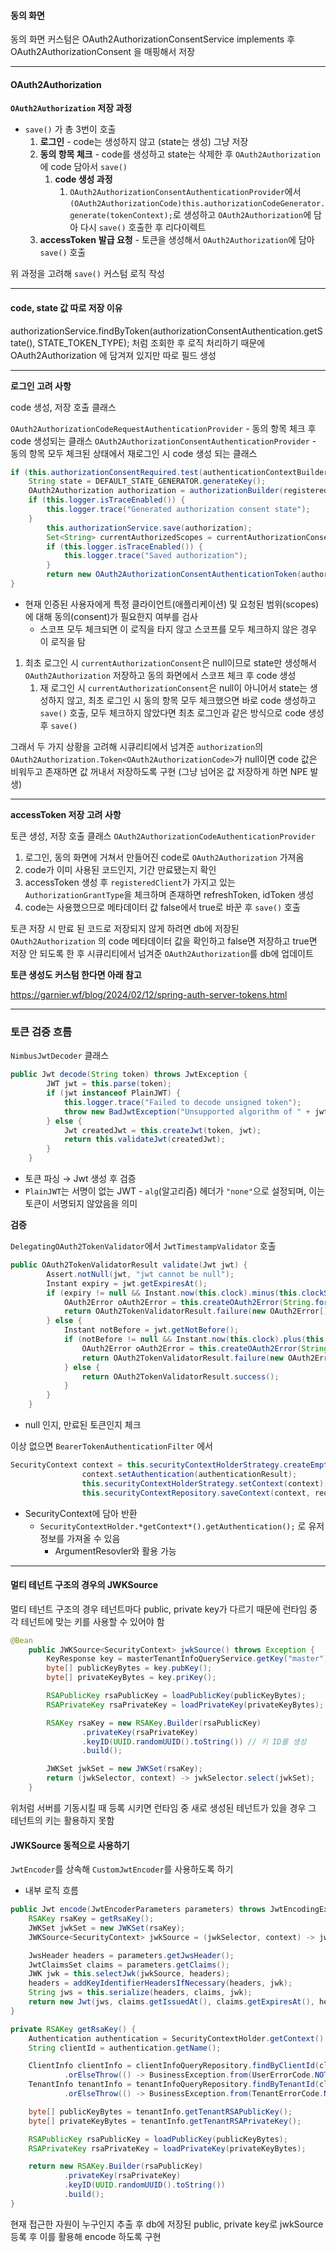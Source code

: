 #### 동의 화면
동의 화면 커스텀은 OAuth2AuthorizationConsentService implements 후 OAuth2AuthorizationConsent 을 매핑해서 저장

- - -

#### OAuth2Authorization
**`OAuth2Authorization` 저장 과정**

- `save()` 가 총 3번이 호출
    1. **로그인** - code는 생성하지 않고 (state는 생성) 그냥 저장
    2. **동의 항목 체크** - code를 생성하고 state는 삭제한 후 `OAuth2Authorization` 에 code 담아서 `save()`
        1. **code 생성 과정**
            1.  `OAuth2AuthorizationConsentAuthenticationProvider`에서
                `(OAuth2AuthorizationCode)this.authorizationCodeGenerator.generate(tokenContext);`로 생성하고 `OAuth2Authorization`에 담아 다시 `save()` 호출한 후 리다이렉트
    3. **accessToken** **발급 요청** - 토큰을 생성해서 `OAuth2Authorization`에 담아 `save()` 호출

위 과정을 고려해 `save()` 커스텀 로직 작성

- - -

#### code, state 값 따로 저장 이유
authorizationService.findByToken(authorizationConsentAuthentication.getState(), STATE_TOKEN_TYPE); 처럼 조회한 후 로직 처리하기 때문에 OAuth2Authorization 에 담겨져 있지만 따로 필드 생성

- - -

**로그인 고려 사항**

code 생성, 저장 호출 클래스

`OAuth2AuthorizationCodeRequestAuthenticationProvider` - 동의 항목 체크 후 code 생성되는 클래스
`OAuth2AuthorizationConsentAuthenticationProvider` - 동의 항목 모두 체크된 상태에서 재로그인 시 code 생성 되는 클래스

``` java
if (this.authorizationConsentRequired.test(authenticationContextBuilder.build())) {
    String state = DEFAULT_STATE_GENERATOR.generateKey();
    OAuth2Authorization authorization = authorizationBuilder(registeredClient, principal, authorizationRequest).attribute("state", state).build();
    if (this.logger.isTraceEnabled()) {
        this.logger.trace("Generated authorization consent state");
    }
        this.authorizationService.save(authorization);
        Set<String> currentAuthorizedScopes = currentAuthorizationConsent != null ? currentAuthorizationConsent.getScopes() : null;
        if (this.logger.isTraceEnabled()) {
            this.logger.trace("Saved authorization");
        }
        return new OAuth2AuthorizationConsentAuthenticationToken(authorizationRequest.getAuthorizationUri(), registeredClient.getClientId(), principal, state, currentAuthorizedScopes, (Map)null);
}
```
* 현재 인증된 사용자에게 특정 클라이언트(애플리케이션) 및 요청된 범위(scopes)에 대해 동의(consent)가 필요한지 여부를 검사
    * 스코프 모두 체크되면 이 로직을 타지 않고 스코프를 모두 체크하지 않은 경우 이 로직을 탐     

1. 최초 로그인 시 `currentAuthorizationConsent`은 null이므로 state만 생성해서 `OAuth2Authorization` 저장하고 동의 화면에서 스코프 체크 후 code 생성
    1.  재 로그인 시 `currentAuthorizationConsent`은 null이 아니어서 state는 생성하지 않고, 최초 로그인 시 동의 항목 모두 체크했으면 바로 code 생성하고 `save()` 호출, 모두 체크하지 않았다면 최초 로그인과 같은 방식으로 code 생성 후 `save()`

그래서 두 가지 상황을 고려해 시큐리티에서 넘겨준 `authorization`의`OAuth2Authorization.Token<OAuth2AuthorizationCode>`가 null이면 code 값은 비워두고 존재하면 값 꺼내서 저장하도록 구현 (그냥 넘어온 값 저장하게 하면 NPE 발생)

- - -

**accessToken 저장 고려 사항**

토큰 생성, 저장 호출 클래스
`OAuth2AuthorizationCodeAuthenticationProvider` 

1. 로그인, 동의 화면에 거쳐서 만들어진 code로 `OAuth2Authorization` 가져옴
2. code가 이미 사용된 코드인지, 기간 만료됐는지 확인
3. accessToken 생성 후 `registeredClient`가 가지고 있는 `AuthorizationGrantType`을 체크하며 존재하면 refreshToken, idToken 생성
4. code는 사용했으므로 메타데이터 값 false에서 true로 바꾼 후 `save()` 호출

토큰 저장 시 만료 된 코드로 저장되지 않게 하려면 db에 저장된 `OAuth2Authorization` 의 code 메타데이터 값을 확인하고 false면 저장하고 true면 저장 안 되도록 한 후 시큐리티에서 넘겨준 `OAuth2Authorization`를 db에 업데이트

**토큰 생성도 커스텀 한다면 아래 참고**

https://garnier.wf/blog/2024/02/12/spring-auth-server-tokens.html

- - -

### **토큰 검증 흐름**

`NimbusJwtDecoder` 클래스

``` java
public Jwt decode(String token) throws JwtException {
        JWT jwt = this.parse(token);
        if (jwt instanceof PlainJWT) {
            this.logger.trace("Failed to decode unsigned token");
            throw new BadJwtException("Unsupported algorithm of " + jwt.getHeader().getAlgorithm());
        } else {
            Jwt createdJwt = this.createJwt(token, jwt);
            return this.validateJwt(createdJwt);
        }
    }
```

- 토큰 파싱 → Jwt 생성 후 검증
- `PlainJWT`는 서명이 없는 JWT  - `alg`(알고리즘) 헤더가 `"none"`으로 설정되며, 이는 토큰이 서명되지 않았음을 의미

**검증**

`DelegatingOAuth2TokenValidator`에서 `JwtTimestampValidator` 호출

``` java
public OAuth2TokenValidatorResult validate(Jwt jwt) {
        Assert.notNull(jwt, "jwt cannot be null");
        Instant expiry = jwt.getExpiresAt();
        if (expiry != null && Instant.now(this.clock).minus(this.clockSkew).isAfter(expiry)) {
            OAuth2Error oAuth2Error = this.createOAuth2Error(String.format("Jwt expired at %s", jwt.getExpiresAt()));
            return OAuth2TokenValidatorResult.failure(new OAuth2Error[]{oAuth2Error});
        } else {
            Instant notBefore = jwt.getNotBefore();
            if (notBefore != null && Instant.now(this.clock).plus(this.clockSkew).isBefore(notBefore)) {
                OAuth2Error oAuth2Error = this.createOAuth2Error(String.format("Jwt used before %s", jwt.getNotBefore()));
                return OAuth2TokenValidatorResult.failure(new OAuth2Error[]{oAuth2Error});
            } else {
                return OAuth2TokenValidatorResult.success();
            }
        }
    }
```

- null 인지, 만료된 토큰인지 체크

이상 없으면 `BearerTokenAuthenticationFilter` 에서

``` java
SecurityContext context = this.securityContextHolderStrategy.createEmptyContext();
                context.setAuthentication(authenticationResult);
                this.securityContextHolderStrategy.setContext(context);
                this.securityContextRepository.saveContext(context, request, response);
```

- SecurityContext에 담아 반환
    - `SecurityContextHolder.*getContext*().getAuthentication();` 로 유저 정보를 가져올 수 있음
        - ArgumentResovler와 활용 가능

- - -
#### 멀티 테넌트 구조의 경우의 JWKSource

멀티 테넌트 구조의 경우 테넌트마다 public, private key가 다르기 때문에 런타임 중 각 테넌트에 맞는 키를 사용할 수 있어야 함

```java
@Bean
    public JWKSource<SecurityContext> jwkSource() throws Exception {
        KeyResponse key = masterTenantInfoQueryService.getKey("master");
        byte[] publicKeyBytes = key.pubKey();
        byte[] privateKeyBytes = key.priKey();

        RSAPublicKey rsaPublicKey = loadPublicKey(publicKeyBytes);
        RSAPrivateKey rsaPrivateKey = loadPrivateKey(privateKeyBytes);

        RSAKey rsaKey = new RSAKey.Builder(rsaPublicKey)
                .privateKey(rsaPrivateKey)
                .keyID(UUID.randomUUID().toString()) // 키 ID를 생성
                .build();

        JWKSet jwkSet = new JWKSet(rsaKey);
        return (jwkSelector, context) -> jwkSelector.select(jwkSet);
    }
```

위처럼 서버를 기동시킬 때 등록 시키면 런타임 중 새로 생성된 테넌트가 있을 경우 그 테넌트의 키는 활용하지 못함

#### JWKSource 동적으로 사용하기

`JwtEncoder`를 상속해 `CustomJwtEncoder`를 사용하도록 하기

* 내부 로직 흐름
```java
public Jwt encode(JwtEncoderParameters parameters) throws JwtEncodingException {
    RSAKey rsaKey = getRsaKey();
    JWKSet jwkSet = new JWKSet(rsaKey);
    JWKSource<SecurityContext> jwkSource = (jwkSelector, context) -> jwkSelector.select(jwkSet);

    JwsHeader headers = parameters.getJwsHeader();
    JwtClaimsSet claims = parameters.getClaims();
    JWK jwk = this.selectJwk(jwkSource, headers);
    headers = addKeyIdentifierHeadersIfNecessary(headers, jwk);
    String jws = this.serialize(headers, claims, jwk);
    return new Jwt(jws, claims.getIssuedAt(), claims.getExpiresAt(), headers.getHeaders(), claims.getClaims());
}

private RSAKey getRsaKey() {
    Authentication authentication = SecurityContextHolder.getContext().getAuthentication();
    String clientId = authentication.getName();

    ClientInfo clientInfo = clientInfoQueryRepository.findByClientId(clientId)
            .orElseThrow(() -> BusinessException.from(UserErrorCode.NOT_FOUND));
    TenantInfo tenantInfo = tenantInfoQueryRepository.findByTenantId(clientInfo.getTenantId())
            .orElseThrow(() -> BusinessException.from(TenantErrorCode.NOT_FOUND));

    byte[] publicKeyBytes = tenantInfo.getTenantRSAPublicKey();
    byte[] privateKeyBytes = tenantInfo.getTenantRSAPrivateKey();

    RSAPublicKey rsaPublicKey = loadPublicKey(publicKeyBytes);
    RSAPrivateKey rsaPrivateKey = loadPrivateKey(privateKeyBytes);

    return new RSAKey.Builder(rsaPublicKey)
            .privateKey(rsaPrivateKey)
            .keyID(UUID.randomUUID().toString())
            .build();
}
```
현재 접근한 자원이 누구인지 추출 후 db에 저장된 public, private key로 jwkSource 등록 후 이를 활용해 encode 하도록 구현